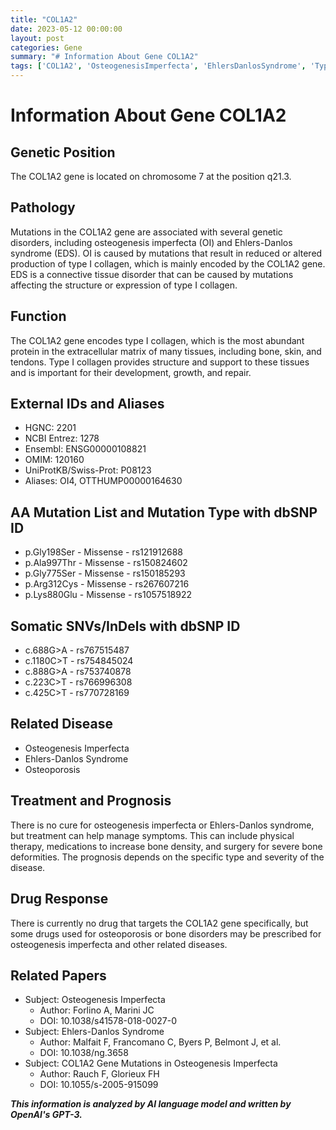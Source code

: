 ```yaml
---
title: "COL1A2"
date: 2023-05-12 00:00:00
layout: post
categories: Gene
summary: "# Information About Gene COL1A2"
tags: ['COL1A2', 'OsteogenesisImperfecta', 'EhlersDanlosSyndrome', 'TypeICollagen', 'GeneticDisorders', 'Mutation', 'Treatment', 'Prognosis']
---
```


# Information About Gene COL1A2

## Genetic Position

The COL1A2 gene is located on chromosome 7 at the position q21.3.

## Pathology

Mutations in the COL1A2 gene are associated with several genetic disorders, including osteogenesis imperfecta (OI) and Ehlers-Danlos syndrome (EDS). OI is caused by mutations that result in reduced or altered production of type I collagen, which is mainly encoded by the COL1A2 gene. EDS is a connective tissue disorder that can be caused by mutations affecting the structure or expression of type I collagen.

## Function

The COL1A2 gene encodes type I collagen, which is the most abundant protein in the extracellular matrix of many tissues, including bone, skin, and tendons. Type I collagen provides structure and support to these tissues and is important for their development, growth, and repair.

## External IDs and Aliases

- HGNC: 2201
- NCBI Entrez: 1278
- Ensembl: ENSG00000108821
- OMIM: 120160
- UniProtKB/Swiss-Prot: P08123
- Aliases: OI4, OTTHUMP00000164630

## AA Mutation List and Mutation Type with dbSNP ID

- p.Gly198Ser - Missense - rs121912688
- p.Ala997Thr - Missense - rs150824602
- p.Gly775Ser - Missense - rs150185293
- p.Arg312Cys - Missense - rs267607216
- p.Lys880Glu - Missense - rs1057518922

## Somatic SNVs/InDels with dbSNP ID

- c.688G>A - rs767515487
- c.1180C>T - rs754845024
- c.888G>A - rs753740878
- c.223C>T - rs766996308
- c.425C>T - rs770728169

## Related Disease

- Osteogenesis Imperfecta
- Ehlers-Danlos Syndrome
- Osteoporosis

## Treatment and Prognosis

There is no cure for osteogenesis imperfecta or Ehlers-Danlos syndrome, but treatment can help manage symptoms. This can include physical therapy, medications to increase bone density, and surgery for severe bone deformities. The prognosis depends on the specific type and severity of the disease.

## Drug Response

There is currently no drug that targets the COL1A2 gene specifically, but some drugs used for osteoporosis or bone disorders may be prescribed for osteogenesis imperfecta and other related diseases.

## Related Papers

- Subject: Osteogenesis Imperfecta
  - Author: Forlino A, Marini JC
  - DOI: 10.1038/s41578-018-0027-0
- Subject: Ehlers-Danlos Syndrome
  - Author: Malfait F, Francomano C, Byers P, Belmont J, et al.
  - DOI: 10.1038/ng.3658
- Subject: COL1A2 Gene Mutations in Osteogenesis Imperfecta
  - Author: Rauch F, Glorieux FH
  - DOI: 10.1055/s-2005-915099

**_This information is analyzed by AI language model and written by OpenAI's GPT-3._**